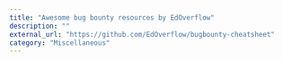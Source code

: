 ```yaml
---
title: "Awesome bug bounty resources by EdOverflow"
description: ""
external_url: "https://github.com/EdOverflow/bugbounty-cheatsheet"
category: "Miscellaneous"
---
```

